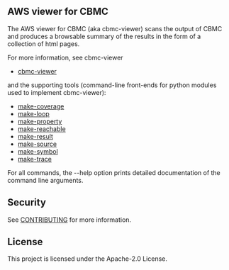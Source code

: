 ## AWS viewer for CBMC

The AWS viewer for CBMC (aka cbmc-viewer) scans the output of CBMC and
produces a browsable summary of the results in the form of a
collection of html pages.

For more information, see cbmc-viewer

* [cbmc-viewer](cbmc-viewer.md)

and the supporting tools (command-line front-ends for python modules used
to implement cbmc-viewer):

* [make-coverage](make-coverage.md)
* [make-loop](make-loop.md)
* [make-property](make-property.md)
* [make-reachable](make-reachable.md)
* [make-result](make-result.md)
* [make-source](make-source.md)
* [make-symbol](make-symbol.md)
* [make-trace](make-trace.md)

For all commands, the --help option prints detailed documentation of the
command line arguments.

## Security

See [CONTRIBUTING](CONTRIBUTING.md#security-issue-notifications) for more information.

## License

This project is licensed under the Apache-2.0 License.
